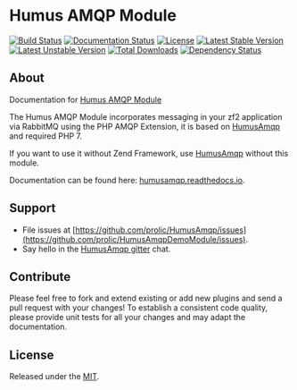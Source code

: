Humus AMQP Module
=================

[![Build Status](https://travis-ci.org/prolic/HumusAmqpModule.svg)](https://travis-ci.org/prolic/HumusAmqpModule)
[![Documentation Status](https://readthedocs.org/projects/humusamqp/badge/?version=latest)](https://readthedocs.org/projects/humusamqp/badge/?version=latest)
[![License](https://poser.pugx.org/prolic/humus-amqp-module/license.svg)](https://packagist.org/packages/prolic/humus-amqp-module)
[![Latest Stable Version](https://poser.pugx.org/prolic/humus-amqp-module/v/stable.svg)](https://packagist.org/packages/prolic/humus-amqp-module)
[![Latest Unstable Version](https://poser.pugx.org/prolic/humus-amqp-module/v/unstable.svg)](https://packagist.org/packages/prolic/humus-amqp-module)
[![Total Downloads](https://poser.pugx.org/prolic/humus-amqp-module/downloads.svg)](https://packagist.org/packages/prolic/humus-amqp-module)
[![Dependency Status](https://www.versioneye.com/php/prolic:humus-amqp-module/dev-master/badge.svg)](https://www.versioneye.com/php/prolic:humus-amqp-module)

## About

Documentation for [Humus AMQP Module](http://www.github.com/prolic/HumusAmqpModule/)

The Humus AMQP Module incorporates messaging in your zf2 application via RabbitMQ using the PHP AMQP Extension,
it is based on [HumusAmqp](https://github.com/prolic/HumusAmqp>) and required PHP 7.

If you want to use it without Zend Framework, use [HumusAmqp](https://github.com/prolic/HumusAmqp/) without this module.

Documentation can be found here: [humusamqp.readthedocs.io](https://humusamqp.readthedocs.io/).

## Support

- File issues at [https://github.com/prolic/HumusAmqp/issues](https://github.com/prolic/HumusAmqpDemoModule/issues).
- Say hello in the [HumusAmqp gitter](https://gitter.im/prolic/HumusAmqp) chat.

## Contribute

Please feel free to fork and extend existing or add new plugins and send a pull request with your changes!
To establish a consistent code quality, please provide unit tests for all your changes and may adapt the documentation.

## License

Released under the [MIT](LICENSE.txt).